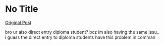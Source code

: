 # No Title

[Original Post](https://discourse.onlinedegree.iitm.ac.in/t/169029/164)

<p>bro ur also direct entry diploma student?  bcz im also having the same issu..<br>
i guess the direct entry to diploma students have this problem in comman</p>